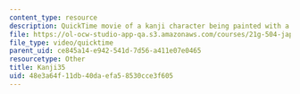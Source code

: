 ```yaml
---
content_type: resource
description: QuickTime movie of a kanji character being painted with a brush.
file: https://ol-ocw-studio-app-qa.s3.amazonaws.com/courses/21g-504-japanese-iv-spring-2009/48e3a64f11db40daefa58530cce3f605_Kanji35.mov
file_type: video/quicktime
parent_uid: ce845a14-e942-541d-7d56-a411e07e0465
resourcetype: Other
title: Kanji35
uid: 48e3a64f-11db-40da-efa5-8530cce3f605
---
```

